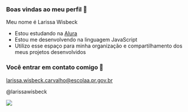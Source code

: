 ### Boas vindas ao meu perfil 💙

Meu nome é Larissa Wisbeck

- Estou estudando na [Alura](https://www.com.br)
- Estou me desenvolvendo na linguagem JavaScript
- Utilizo esse espaço para minha organização e compartilhamento dos meus projetos desenvolvidos

### Você entrar em contato comigo 📧

larissa.wisbeck.carvalho@escolaa.pr.gov.br

@larissawisbeck

![](https://media1.tenor.com/m/Jo0PbgBIZzAAAAAC/chill-guy-my-new-character.gif)









